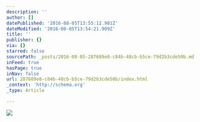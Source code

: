 ```yaml
---
description: ''
author: []
datePublished: '2016-08-05T13:55:12.981Z'
dateModified: '2016-08-05T13:54:21.909Z'
title: ''
publisher: {}
via: {}
starred: false
sourcePath: _posts/2016-08-05-287689e8-c84b-48cb-b5ce-79d2b3cde50b.md
inFeed: true
hasPage: true
inNav: false
url: 287689e8-c84b-48cb-b5ce-79d2b3cde50b/index.html
_context: 'http://schema.org'
_type: Article

---
```

![](https://the-grid-user-content.s3-us-west-2.amazonaws.com/d14946b4-ace2-4a1f-8114-71a3f38f5483.jpg)